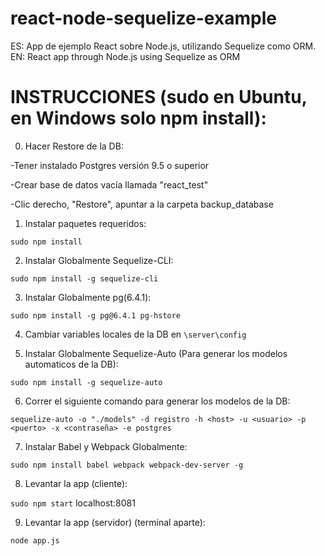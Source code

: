 # react-node-sequelize-example
ES: App de ejemplo React sobre Node.js, utilizando Sequelize como ORM. EN: React app through Node.js using Sequelize as ORM

# INSTRUCCIONES (sudo en Ubuntu, en Windows solo npm install):

0) Hacer Restore de la DB:

-Tener instalado Postgres versión 9.5 o superior

-Crear base de datos vacía llamada "react_test"

-Clic derecho, "Restore", apuntar a la carpeta backup_database

1) Instalar paquetes requeridos:

`sudo npm install`

2) Instalar Globalmente Sequelize-CLI:

`sudo npm install -g sequelize-cli`

3) Instalar Globalmente pg(6.4.1):

`sudo npm install -g pg@6.4.1 pg-hstore `

4) Cambiar variables locales de la DB en `\server\config`


5) Instalar Globalmente Sequelize-Auto (Para generar los modelos automaticos de la DB):

`sudo npm install -g sequelize-auto`

6) Correr el siguiente comando para generar los modelos de la DB:

`sequelize-auto -o "./models" -d registro -h <host> -u <usuario> -p <puerto> -x <contraseña> -e postgres`

7) Instalar Babel y Webpack Globalmente:

`sudo npm install babel webpack webpack-dev-server -g`

8) Levantar la app (cliente):

`sudo npm start`
localhost:8081

9) Levantar la app (servidor) (terminal aparte):

`node app.js`

